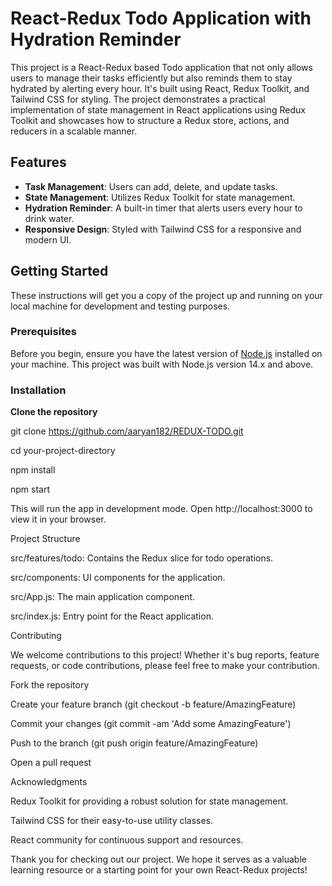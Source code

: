 # React-Redux Todo Application with Hydration Reminder

This project is a React-Redux based Todo application that not only allows users to manage their tasks efficiently but also reminds them to stay hydrated by alerting every hour. It's built using React, Redux Toolkit, and Tailwind CSS for styling. The project demonstrates a practical implementation of state management in React applications using Redux Toolkit and showcases how to structure a Redux store, actions, and reducers in a scalable manner.

## Features

- **Task Management**: Users can add, delete, and update tasks.
- **State Management**: Utilizes Redux Toolkit for state management.
- **Hydration Reminder**: A built-in timer that alerts users every hour to drink water.
- **Responsive Design**: Styled with Tailwind CSS for a responsive and modern UI.

## Getting Started

These instructions will get you a copy of the project up and running on your local machine for development and testing purposes.

### Prerequisites

Before you begin, ensure you have the latest version of [Node.js](https://nodejs.org/) installed on your machine. This project was built with Node.js version 14.x and above.

### Installation

**Clone the repository**

git clone https://github.com/aaryan182/REDUX-TODO.git

cd your-project-directory

npm install

npm start

This will run the app in development mode. Open http://localhost:3000 to view it in your browser.

Project Structure

src/features/todo: Contains the Redux slice for todo operations.

src/components: UI components for the application.

src/App.js: The main application component.

src/index.js: Entry point for the React application.

Contributing

We welcome contributions to this project! Whether it's bug reports, feature requests, or code contributions, please feel free to make your contribution.

Fork the repository

Create your feature branch (git checkout -b feature/AmazingFeature)

Commit your changes (git commit -am 'Add some AmazingFeature')

Push to the branch (git push origin feature/AmazingFeature)

Open a pull request

Acknowledgments

Redux Toolkit for providing a robust solution for state management.

Tailwind CSS for their easy-to-use utility classes.

React community for continuous support and resources.

Thank you for checking out our project. We hope it serves as a valuable learning resource or a starting point for your own React-Redux projects!
